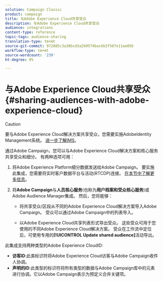 ```yaml
---
solution: Campaign Classic
product: campaign
title: 与Adobe Experience Cloud共享受众
description: 与Adobe Experience Cloud共享受众
audience: integrations
content-type: reference
topic-tags: audience-sharing
translation-type: tm+mt
source-git-commit: 972885c3a38bcd3a260574bacbb3f507e11ae05b
workflow-type: tm+mt
source-wordcount: '239'
ht-degree: 0%

---
```



# 与Adobe Experience Cloud共享受众{#sharing-audiences-with-adobe-experience-cloud}

>[!CAUTION]
>
>要与Adobe Experience Cloud解决方案共享受众，您需要实施AdobeIdentity Management系统。 [进一步了解IMS](../../integrations/using/about-adobe-id.md)。

通过Adobe Campaign，您可以与Adobe Experience Cloud解决方案和核心服务共享受众和细分。 有两种选项可用：

1. 将Adobe Experience Platform细分数据发送给Adobe Campaign。 要实施此集成，您需要将实时客户数据平台与活动(RTCDP)连接。 [在本节中了解更多信息](https://docs.adobe.com/content/help/en/experience-platform/rtcdp/destinations/destinations-cat/adobe-destinations/adobe-campaign-destination.html)。


1. 将&#x200B;**Adobe Campaign**&#x200B;与&#x200B;**人员核心服务**(也称为&#x200B;**用户档案和受众核心服务**)或Adobe Audience Manager集成。 然后，您将能够：

   * 将共享受众/区段从不同的Adobe Experience Cloud解决方案导入Adobe Campaign。 受众可以通过Adobe Campaign中的列表导入。

   * 以Adobe Experience Cloud共享列表形式导出受众。 这些受众可用于您使用的不同Adobe Experience Cloud解决方案。 受众在工作流中定位后，可使用专用的&#x200B;**[!UICONTROL Update shared audience]**&#x200B;活动导出。

此集成支持两种类型的Adobe Experience CloudID:

* **访客ID**:此类标识符将Adobe Experience Cloud访客与Adobe Campaign收件人协调。
* **声明的ID**:此类型的标识符将所有类型的数据与Adobe Campaign库中的元素进行协调。它以Adobe Campaign表示为预定义合并关键项。
